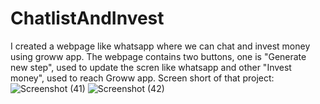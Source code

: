 # ChatlistAndInvest
I created a webpage like whatsapp where we can chat and invest money using groww app. The webpage contains two buttons, one is "Generate new step", used to update the scren like whatsapp and other "Invest money", used to reach Groww app.
Screen short of that project:
![Screenshot (41)](https://user-images.githubusercontent.com/74754635/99776092-4f15f700-2b36-11eb-84f0-d983f480f442.png)
![Screenshot (42)](https://user-images.githubusercontent.com/74754635/99776153-59d08c00-2b36-11eb-8308-ed8ebe021a4c.png)
